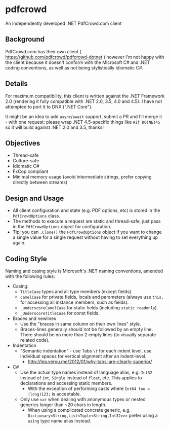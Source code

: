 # pdfcrowd
An independently developed .NET PdfCrowd.com client

## Background

PdfCrowd.com has their own client ( https://github.com/pdfcrowd/pdfcrowd-dotnet ) however I'm not happy with the client because it doesn't conform with the Microsoft C# and .NET coding conventions, as well as not being stylistically idiomatic C#.

## Details

For maximum compatibility, this client is written against the .NET Framework 2.0 (rendering it fully compatible with .NET 2.0, 3.5, 4.0 and 4.5). I have not attempted to port it to DNX (".NET Core").

It might be an idea to add `async`/`await` support, submit a PR and I'll merge it - with one request: please wrap .NET 4.5-specific things like `#if DOTNET45` so it will build against .NET 2.0 and 3.5, thanks!

## Objectives

* Thread-safe
* Culture-safe
* Idiomatic C#
* FxCop compliant
* Minimal memory usage (avoid intermediate strings, prefer copying directly between streams)

## Design and Usage

* All client configuration and state (e.g. PDF options, etc) is stored in the `PdfCrowdOptions` class.
* The methods to execute a request are static and thread-safe, just pass in the `PdfCrowdOptions` object for configuration.
* Tip: you can `.Clone()` the `PdfCrowdOptions` object if you want to change a single value for a single request without having to set everything up again.

## Coding Style

Naming and casing style is Microsoft's .NET naming conventions, amended with the following rules:

* Casing:
  * `TitleCase` types and all type members (except fields).
  * `camelCase` for private fields, locals and parameters (always use `this.` for accessing all instance members, such as fields).
  * `_underscoreCamelCase` for static fields (including `static readonly`).
  * `_UnderscoreTitleCase` for const fields.
* Braces and newlines
  * Use the "braces in same column on their own lines" style.
  * Braces-lines generally should not be followed by an empty line. There should be no more than 2 empty lines (to visually separate related code).
* Indentation
  * "Semantic indentation" - use Tabs `\t` for each indent level, use individual spaces for vertical alignment after an indent-level.
    * http://lea.verou.me/2012/01/why-tabs-are-clearly-superior/
* C#
  * Use the actual type names instead of language alias, e.g. `Int32` instead of `int`, `Single` instead of `float`, etc. This applies to declarations and accessing static members.
    * With the exception of performing casts where `Int64 foo = (long)123;` is acceptable.
  * Only use `var` when dealing with anonymous types or nested generics longer than ~20 chars in length.
    * When using a complicated concrete generic, e.g. `Dictionary<String,List<Tuple<String,Int32>>>` prefer using a `using` type name alias instead.
